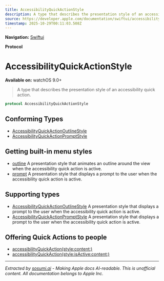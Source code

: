 ```yaml
---
title: AccessibilityQuickActionStyle
description: A type that describes the presentation style of an accessibility quick action.
source: https://developer.apple.com/documentation/swiftui/accessibilityquickactionstyle
timestamp: 2025-10-29T00:11:03.508Z
---
```


**Navigation:** [Swiftui](/documentation/swiftui)

**Protocol**

# AccessibilityQuickActionStyle

**Available on:** watchOS 9.0+

> A type that describes the presentation style of an accessibility quick action.

```swift
protocol AccessibilityQuickActionStyle
```

## Conforming Types

- [AccessibilityQuickActionOutlineStyle](/documentation/swiftui/accessibilityquickactionoutlinestyle)
- [AccessibilityQuickActionPromptStyle](/documentation/swiftui/accessibilityquickactionpromptstyle)

## Getting built-in menu styles

- [outline](/documentation/swiftui/accessibilityquickactionstyle/outline) A presentation style that animates an outline around the view when the accessibility quick action is active.
- [prompt](/documentation/swiftui/accessibilityquickactionstyle/prompt) A presentation style that displays a prompt to the user when the accessibility quick action is active.

## Supporting types

- [AccessibilityQuickActionOutlineStyle](/documentation/swiftui/accessibilityquickactionoutlinestyle) A presentation style that displays a prompt to the user when the accessibility quick action is active.
- [AccessibilityQuickActionPromptStyle](/documentation/swiftui/accessibilityquickactionpromptstyle) A presentation style that displays a prompt to the user when the accessibility quick action is active.

## Offering Quick Actions to people

- [accessibilityQuickAction(style:content:)](/documentation/swiftui/view/accessibilityquickaction(style:content:))
- [accessibilityQuickAction(style:isActive:content:)](/documentation/swiftui/view/accessibilityquickaction(style:isactive:content:))

---

*Extracted by [sosumi.ai](https://sosumi.ai) - Making Apple docs AI-readable.*
*This is unofficial content. All documentation belongs to Apple Inc.*
